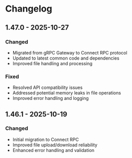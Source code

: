 # Changelog

## 1.47.0 - 2025-10-27

### Changed
- Migrated from gRPC Gateway to Connect RPC protocol
- Updated to latest common code and dependencies
- Improved file handling and processing

### Fixed
- Resolved API compatibility issues
- Addressed potential memory leaks in file operations
- Improved error handling and logging

## 1.46.1 - 2025-10-19

### Changed
- Initial migration to Connect RPC
- Improved file upload/download reliability
- Enhanced error handling and validation
